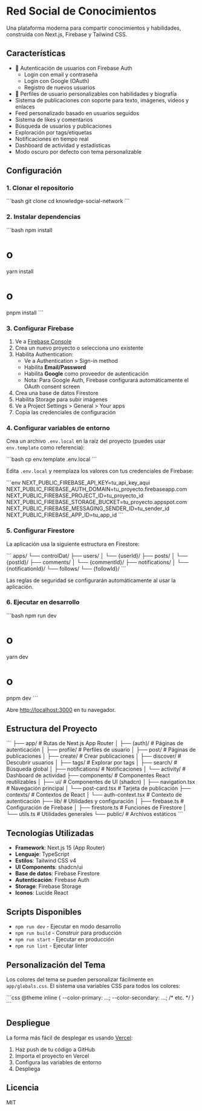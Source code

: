 # Red Social de Conocimientos

Una plataforma moderna para compartir conocimientos y habilidades, construida con Next.js, Firebase y Tailwind CSS.

## Características

- 🔐 Autenticación de usuarios con Firebase Auth
  - Login con email y contraseña
  - Login con Google (OAuth)
  - Registro de nuevos usuarios
- 👤 Perfiles de usuario personalizables con habilidades y biografía
- Sistema de publicaciones con soporte para texto, imágenes, videos y enlaces
- Feed personalizado basado en usuarios seguidos
- Sistema de likes y comentarios
- Búsqueda de usuarios y publicaciones
- Exploración por tags/etiquetas
- Notificaciones en tiempo real
- Dashboard de actividad y estadísticas
- Modo oscuro por defecto con tema personalizable

## Configuración

### 1. Clonar el repositorio

\`\`\`bash
git clone <tu-repositorio>
cd knowledge-social-network
\`\`\`

### 2. Instalar dependencias

\`\`\`bash
npm install
# o
yarn install
# o
pnpm install
\`\`\`

### 3. Configurar Firebase

1. Ve a [Firebase Console](https://console.firebase.google.com/)
2. Crea un nuevo proyecto o selecciona uno existente
3. Habilita Authentication:
   - Ve a Authentication > Sign-in method
   - Habilita **Email/Password**
   - Habilita **Google** como proveedor de autenticación
   - Nota: Para Google Auth, Firebase configurará automáticamente el OAuth consent screen
4. Crea una base de datos Firestore
5. Habilita Storage para subir imágenes
6. Ve a Project Settings > General > Your apps
7. Copia las credenciales de configuración

### 4. Configurar variables de entorno

Crea un archivo `.env.local` en la raíz del proyecto (puedes usar `env.template` como referencia):

\`\`\`bash
cp env.template .env.local
\`\`\`

Edita `.env.local` y reemplaza los valores con tus credenciales de Firebase:

\`\`\`env
NEXT_PUBLIC_FIREBASE_API_KEY=tu_api_key_aqui
NEXT_PUBLIC_FIREBASE_AUTH_DOMAIN=tu_proyecto.firebaseapp.com
NEXT_PUBLIC_FIREBASE_PROJECT_ID=tu_proyecto_id
NEXT_PUBLIC_FIREBASE_STORAGE_BUCKET=tu_proyecto.appspot.com
NEXT_PUBLIC_FIREBASE_MESSAGING_SENDER_ID=tu_sender_id
NEXT_PUBLIC_FIREBASE_APP_ID=tu_app_id
\`\`\`

### 5. Configurar Firestore

La aplicación usa la siguiente estructura en Firestore:

\`\`\`
apps/
  └── controlDat/
      ├── users/
      │   └── {userId}/
      ├── posts/
      │   └── {postId}/
      ├── comments/
      │   └── {commentId}/
      ├── notifications/
      │   └── {notificationId}/
      └── follows/
          └── {followId}/
\`\`\`

Las reglas de seguridad se configurarán automáticamente al usar la aplicación.

### 6. Ejecutar en desarrollo

\`\`\`bash
npm run dev
# o
yarn dev
# o
pnpm dev
\`\`\`

Abre [http://localhost:3000](http://localhost:3000) en tu navegador.

## Estructura del Proyecto

\`\`\`
├── app/                    # Rutas de Next.js App Router
│   ├── (auth)/            # Páginas de autenticación
│   ├── profile/           # Perfiles de usuario
│   ├── post/              # Páginas de publicaciones
│   ├── create/            # Crear publicaciones
│   ├── discover/          # Descubrir usuarios
│   ├── tags/              # Explorar por tags
│   ├── search/            # Búsqueda global
│   ├── notifications/     # Notificaciones
│   └── activity/          # Dashboard de actividad
├── components/            # Componentes React reutilizables
│   ├── ui/               # Componentes de UI (shadcn)
│   ├── navigation.tsx    # Navegación principal
│   └── post-card.tsx     # Tarjeta de publicación
├── contexts/             # Contextos de React
│   └── auth-context.tsx  # Contexto de autenticación
├── lib/                  # Utilidades y configuración
│   ├── firebase.ts       # Configuración de Firebase
│   ├── firestore.ts      # Funciones de Firestore
│   └── utils.ts          # Utilidades generales
└── public/               # Archivos estáticos
\`\`\`

## Tecnologías Utilizadas

- **Framework**: Next.js 15 (App Router)
- **Lenguaje**: TypeScript
- **Estilos**: Tailwind CSS v4
- **UI Components**: shadcn/ui
- **Base de datos**: Firebase Firestore
- **Autenticación**: Firebase Auth
- **Storage**: Firebase Storage
- **Iconos**: Lucide React

## Scripts Disponibles

- `npm run dev` - Ejecutar en modo desarrollo
- `npm run build` - Construir para producción
- `npm run start` - Ejecutar en producción
- `npm run lint` - Ejecutar linter

## Personalización del Tema

Los colores del tema se pueden personalizar fácilmente en `app/globals.css`. El sistema usa variables CSS para todos los colores:

\`\`\`css
@theme inline {
  --color-primary: ...;
  --color-secondary: ...;
  /* etc. */
}
\`\`\`

## Despliegue

La forma más fácil de desplegar es usando [Vercel](https://vercel.com):

1. Haz push de tu código a GitHub
2. Importa el proyecto en Vercel
3. Configura las variables de entorno
4. Despliega

## Licencia

MIT
